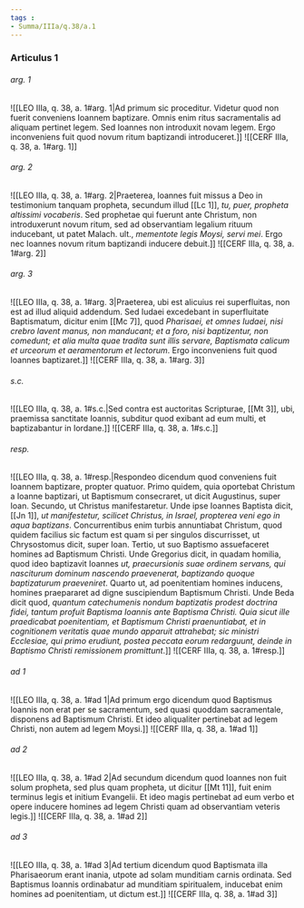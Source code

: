 ```yaml
---
tags : 
- Summa/IIIa/q.38/a.1
---
```


### Articulus 1

###### arg. 1
![[LEO IIIa, q. 38, a. 1#arg. 1|Ad primum sic proceditur. Videtur quod non fuerit conveniens Ioannem baptizare. Omnis enim ritus sacramentalis ad aliquam pertinet legem. Sed Ioannes non introduxit novam legem. Ergo inconveniens fuit quod novum ritum baptizandi introduceret.]]
![[CERF IIIa, q. 38, a. 1#arg. 1]]

###### arg. 2
![[LEO IIIa, q. 38, a. 1#arg. 2|Praeterea, Ioannes fuit missus a Deo in testimonium tanquam propheta, secundum illud [[Lc 1]], *tu, puer, propheta altissimi vocaberis*. Sed prophetae qui fuerunt ante Christum, non introduxerunt novum ritum, sed ad observantiam legalium rituum inducebant, ut patet Malach. ult., *mementote legis Moysi, servi mei*. Ergo nec Ioannes novum ritum baptizandi inducere debuit.]]
![[CERF IIIa, q. 38, a. 1#arg. 2]]

###### arg. 3
![[LEO IIIa, q. 38, a. 1#arg. 3|Praeterea, ubi est alicuius rei superfluitas, non est ad illud aliquid addendum. Sed Iudaei excedebant in superfluitate Baptismatum, dicitur enim [[Mc 7]], quod *Pharisaei, et omnes Iudaei, nisi crebro lavent manus, non manducant; et a foro, nisi baptizentur, non comedunt; et alia multa quae tradita sunt illis servare, Baptismata calicum et urceorum et aeramentorum et lectorum*. Ergo inconveniens fuit quod Ioannes baptizaret.]]
![[CERF IIIa, q. 38, a. 1#arg. 3]]

###### s.c.
![[LEO IIIa, q. 38, a. 1#s.c.|Sed contra est auctoritas Scripturae, [[Mt 3]], ubi, praemissa sanctitate Ioannis, subditur quod exibant ad eum multi, et baptizabantur in Iordane.]]
![[CERF IIIa, q. 38, a. 1#s.c.]]

###### resp.
![[LEO IIIa, q. 38, a. 1#resp.|Respondeo dicendum quod conveniens fuit Ioannem baptizare, propter quatuor. Primo quidem, quia oportebat Christum a Ioanne baptizari, ut Baptismum consecraret, ut dicit Augustinus, super Ioan. Secundo, ut Christus manifestaretur. Unde ipse Ioannes Baptista dicit, [[Jn 1]], *ut manifestetur, scilicet Christus, in Israel, propterea veni ego in aqua baptizans*. Concurrentibus enim turbis annuntiabat Christum, quod quidem facilius sic factum est quam si per singulos discurrisset, ut Chrysostomus dicit, super Ioan. Tertio, ut suo Baptismo assuefaceret homines ad Baptismum Christi. Unde Gregorius dicit, in quadam homilia, quod ideo baptizavit Ioannes *ut, praecursionis suae ordinem servans, qui nasciturum dominum nascendo praevenerat, baptizando quoque baptizaturum praeveniret*. Quarto ut, ad poenitentiam homines inducens, homines praepararet ad digne suscipiendum Baptismum Christi. Unde Beda dicit quod, *quantum catechumenis nondum baptizatis prodest doctrina fidei, tantum profuit Baptisma Ioannis ante Baptisma Christi. Quia sicut ille praedicabat poenitentiam, et Baptismum Christi praenuntiabat, et in cognitionem veritatis quae mundo apparuit attrahebat; sic ministri Ecclesiae, qui primo erudiunt, postea peccata eorum redarguunt, deinde in Baptismo Christi remissionem promittunt*.]]
![[CERF IIIa, q. 38, a. 1#resp.]]

###### ad 1
![[LEO IIIa, q. 38, a. 1#ad 1|Ad primum ergo dicendum quod Baptismus Ioannis non erat per se sacramentum, sed quasi quoddam sacramentale, disponens ad Baptismum Christi. Et ideo aliqualiter pertinebat ad legem Christi, non autem ad legem Moysi.]]
![[CERF IIIa, q. 38, a. 1#ad 1]]

###### ad 2
![[LEO IIIa, q. 38, a. 1#ad 2|Ad secundum dicendum quod Ioannes non fuit solum propheta, sed plus quam propheta, ut dicitur [[Mt 11]], fuit enim terminus legis et initium Evangelii. Et ideo magis pertinebat ad eum verbo et opere inducere homines ad legem Christi quam ad observantiam veteris legis.]]
![[CERF IIIa, q. 38, a. 1#ad 2]]

###### ad 3
![[LEO IIIa, q. 38, a. 1#ad 3|Ad tertium dicendum quod Baptismata illa Pharisaeorum erant inania, utpote ad solam munditiam carnis ordinata. Sed Baptismus Ioannis ordinabatur ad munditiam spiritualem, inducebat enim homines ad poenitentiam, ut dictum est.]]
![[CERF IIIa, q. 38, a. 1#ad 3]]

